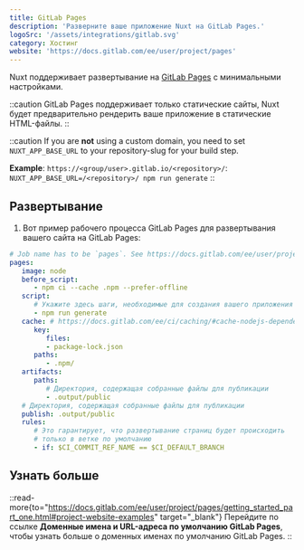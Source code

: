 ```yaml
---
title: GitLab Pages
description: 'Разверните ваше приложение Nuxt на GitLab Pages.'
logoSrc: '/assets/integrations/gitlab.svg'
category: Хостинг
website: 'https://docs.gitlab.com/ee/user/project/pages'
---
```


Nuxt поддерживает развертывание на [GitLab Pages](https://docs.gitlab.com/ee/user/project/pages) с минимальными настройками.

::caution
GitLab Pages поддерживает только статические сайты, Nuxt будет предварительно рендерить ваше приложение в статические HTML-файлы.
::

::caution
If you are **not** using a custom domain, you need to set `NUXT_APP_BASE_URL` to your repository-slug for your build step.

**Example**: `https://<group/user>.gitlab.io/<repository>/`: `NUXT_APP_BASE_URL=/<repository>/ npm run generate`
::

## Развертывание

1. Вот пример рабочего процесса GitLab Pages для развертывания вашего сайта на GitLab Pages:

```yaml [.gitlab-ci.yml]
# Job name has to be `pages`. See https://docs.gitlab.com/ee/user/project/pages/#how-it-works
pages:
   image: node
   before_script:
      - npm ci --cache .npm --prefer-offline
   script:
      # Укажите здесь шаги, необходимые для создания вашего приложения
      - npm run generate
   cache: # https://docs.gitlab.com/ee/ci/caching/#cache-nodejs-dependencies
      key:
         files:
         - package-lock.json
      paths:
         - .npm/
   artifacts:
      paths:
         # Директория, содержащая собранные файлы для публикации
         - .output/public
   # Директория, содержащая собранные файлы для публикации
   publish: .output/public
   rules:
      # Это гарантирует, что развертывание страниц будет происходить
      # только в ветке по умолчанию
      - if: $CI_COMMIT_REF_NAME == $CI_DEFAULT_BRANCH
```

## Узнать больше

::read-more{to="https://docs.gitlab.com/ee/user/project/pages/getting_started_part_one.html#project-website-examples" target="_blank"}
Перейдите по ссылке **Доменные имена и URL-адреса по умолчанию GitLab Pages**, чтобы узнать больше о доменных именах по умолчанию GitLab Pages.
::
